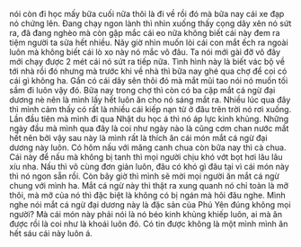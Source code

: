 nói còn đi học mấy bữa cuối nữa thôi là đi về rồi đó mà bữa nay cái xe đạp nó chứng lên. Đang chạy ngon lành thì nhìn xuống thấy cọng dây xên nó sứt ra, đã đang nghèo mà còn gặp mắc cái eo nữa không biết cái này đem ra tiệm người ta sửa hết nhiều. Nãy giờ nhìn muốn lòi cái con mắt ếch ra ngoài luôn mà không biết cái lò xo này nó mắc vô đâu. Ta nói mới gài đỡ vô đây mới chạy được 2 mét cái nó sứt ra tiếp nữa. Tình hình này là biết vác bộ về tới nhà rồi đó nhưng mà trước khi về nhà thì bữa nay ghé qua chợ để coi có cái gì không ha. Gắn có cái dây sên thôi đó mà mắt mũi tao nói nó muốn tối sầm đi luôn vậy đó. Bữa nay trong chợ thì còn có ba cặp mắt cá ngừ đại dương nè nên là mình lấy hết luôn ăn cho nó sáng mắt ra. Nhiều lúc qua đây thì mình cảm thấy có rất là nhiều cái kiếp nạn từ ở đâu trên trời nó rơi xuống. Lần đầu tiên mà mình đi qua Nhật du học á thì nó áp lực kinh khủng. Những ngày đầu mà mình qua đây là coi như ngày nào là cũng cơm chan nước mắt hết nên bởi vậy sau này là mình rất là thích ăn cái món mắt cá ngừ đại dương này luôn. Có hôm nấu với măng canh chua còn bữa nay thì cà chua. Cái này để nấu mà không bị tanh thì mọi người chịu khó vớt bọt hơi lâu lâu xíu nha. Nấu thì vô cùng đơn giản luôn, đâu có khó gì đâu tại vì cái món này thì nó ngon sẵn rồi. Còn bây giờ thì mình sẽ mời mọi người ăn mắt cá ngừ chung với mình ha. Mắt cá ngừ này thì thật ra xung quanh nó chỉ toàn là mỡ thôi, mà mỡ của nó thì đặc biệt là không có bị ngán mà hôi đâu nghe. Mình nghe nói mắt cá ngừ đại dương này là đặc sản của Phú Yên đúng không mọi người? Mà cái món này phải nói là nó béo kinh khủng khiếp luôn, ai mà ăn được rồi là coi như là khoái luôn đó. Có tin được không là một mình mình ăn hết sáu cái này luôn á.